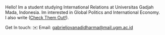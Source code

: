 Hello! Im a student studying International Relations at Universitas Gadjah Mada, Indonesia. Im interested in Global Politics and International Economy. I also write ([Check Them Out!](_index.md)).

Get In touch:
✉️ Email: gabrieljovanadidharma@mail.ugm.ac.id
